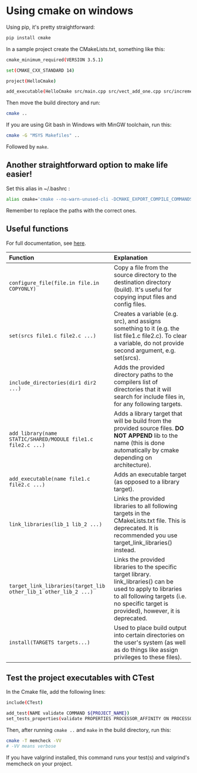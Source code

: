 # Using cmake on windows

Using pip, it's pretty straightforward:

```bash
pip install cmake
```

In a sample project create the CMakeLists.txt, something like this:

```bash
cmake_minimum_required(VERSION 3.5.1)

set(CMAKE_CXX_STANDARD 14)

project(HelloCmake)

add_executable(HelloCmake src/main.cpp src/vect_add_one.cpp src/increment_and_sum.cpp)
```

Then move the build directory and run:

```bash
cmake ..
```

If you are using Git bash in Windows with MinGW toolchain, run this:

```bash
cmake -G "MSYS Makefiles" ..
```

Followed by `make`.

## Another straightforward option to make life easier!

Set this alias in ~/.bashrc :

```bash
alias cmake='cmake --no-warn-unused-cli -DCMAKE_EXPORT_COMPILE_COMMANDS:BOOL=TRUE -DCMAKE_BUILD_TYPE:STRING=Debug "-DCMAKE_C_COMPILER:FILEPATH=C:\Program Files\mingw-w64\x86_64-8.1.0-posix-seh-rt_v6-rev0\mingw64\bin\gcc.exe" "-DCMAKE_CXX_COMPILER:FILEPATH=C:\Program Files\mingw-w64\x86_64-8.1.0-posix-seh-rt_v6-rev0\mingw64\bin\g++.exe" -G "Unix Makefiles"'
```

Remember to replace the paths with the correct ones.

## Useful functions

For full documentation, see [here](https://cmake.org/documentation/).

| Function | Explanation |
| :--- | :--- |
| `configure_file(file.in file.in COPYONLY)` | Copy a file from the source directory to the destination directory (build). It's useful for copying input files and config files. |
| `set(srcs file1.c file2.c ...)` | Creates a variable (e.g. src), and assigns something to it (e.g. the list file1.c file2.c). To clear a variable, do not provide second argument, e.g. set(srcs). |
| `include_directories(dir1 dir2 ...)` | Adds the provided directory paths to the compilers list of directories that it will search for include files in, for any following targets. |
| `add_library(name STATIC/SHARED/MODULE file1.c file2.c ...)` | Adds a library target that will be build from the provided source files. __DO NOT APPEND__ lib to the name (this is done automatically by cmake depending on architecture). |
| `add_executable(name file1.c file2.c ...)` | Adds an executable target (as opposed to a library target). |
| `link_libraries(lib_1 lib_2 ...)` | Links the provided libraries to all following targets in the CMakeLists.txt file. This is deprecated. It is recommended you use target_link_libraries() instead. |
| `target_link_libraries(target_lib other_lib_1 other_lib_2 ...)` | Links the provided libraries to the specific target library. link_libraries() can be used to apply to libraries to all following targets (i.e. no specific target is provided), however, it is deprecated. |
| `install(TARGETS targets...)` | Used to place build output into certain directories on the user's system (as well as do things like assign privileges to these files). |

## Test the project executables with CTest

In the Cmake file, add the following lines:

```bash
include(CTest)

add_test(NAME validate COMMAND ${PROJECT_NAME})
set_tests_properties(validate PROPERTIES PROCESSOR_AFFINITY ON PROCESSORS 4)
```

Then, after running `cmake ..` and `make` in the build directory, run this:

```bash
cmake -T memcheck -VV
# -VV means verbose
```

If you have valgrind installed, this command runs your test(s) and valgrind's memcheck on your project.
